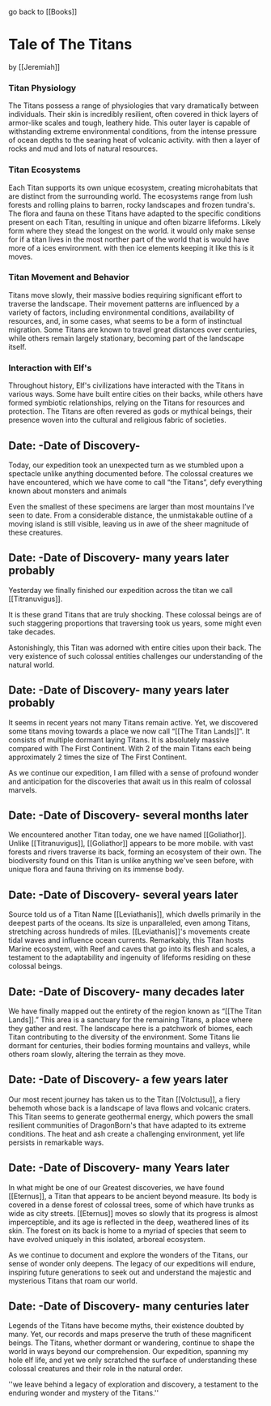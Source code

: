 go back to [[Books]]


# Tale of The Titans
by [[Jeremiah]]
### Titan Physiology

The Titans possess a range of physiologies that vary dramatically between individuals. Their skin is incredibly resilient, often covered in thick layers of armor-like scales and tough, leathery hide. This outer layer is capable of withstanding extreme environmental conditions, from the intense pressure of ocean depths to the searing heat of volcanic activity. with then a layer of rocks and mud and lots of natural resources. 

### Titan Ecosystems

Each Titan supports its own unique ecosystem, creating microhabitats that are distinct from the surrounding world. The ecosystems range from lush forests and rolling plains to barren, rocky landscapes and frozen tundra's. The flora and fauna on these Titans have adapted to the specific conditions present on each Titan, resulting in unique and often bizarre lifeforms. Likely form where they stead the longest on the world. it would only make sense for if a titan lives in the most norther part of the world that is would have more of a ices environment. with then ice elements keeping it like this is it moves.

### Titan Movement and Behavior

Titans move slowly, their massive bodies requiring significant effort to traverse the landscape. Their movement patterns are influenced by a variety of factors, including environmental conditions, availability of resources, and, in some cases, what seems to be a form of instinctual migration. Some Titans are known to travel great distances over centuries, while others remain largely stationary, becoming part of the landscape itself.

### Interaction with Elf's

Throughout history, Elf's civilizations have interacted with the Titans in various ways. Some have built entire cities on their backs, while others have formed symbiotic relationships, relying on the Titans for resources and protection. The Titans are often revered as gods or mythical beings, their presence woven into the cultural and religious fabric of societies.
## Date: -Date of Discovery-


Today, our expedition took an unexpected turn as we stumbled upon a spectacle unlike anything documented before. The colossal creatures we have encountered, which we have come to call “the Titans”, defy everything known about monsters and animals

  
Even the smallest of these specimens are larger than most mountains I’ve seen to date. From a considerable distance, the unmistakable outline of a moving island is still visible, leaving us in awe of the sheer magnitude of these creatures.


## Date: -Date of Discovery- many years later probably


Yesterday we finally finished our expedition across the titan we call [[Titranuvigus]].

It is these grand Titans that are truly shocking. These colossal beings are of such staggering proportions that traversing took us years, some might even take decades.

Astonishingly, this Titan was adorned with entire cities upon their back. The very existence of such colossal entities challenges our understanding of the natural world.

## Date: -Date of Discovery- many years later probably


It seems in recent years not many Titans remain active. Yet, we discovered some titans moving towards a place we now call “[[The Titan Lands]]”. It consists of multiple dormant laying Titans. It is absolutely massive compared with The First Continent. With 2 of the main Titans each being approximately 2 times the size of The First Continent. 


As we continue our expedition, I am filled with a sense of profound wonder and anticipation for the discoveries that await us in this realm of colossal marvels.

## Date: -Date of Discovery- several months later

We encountered another Titan today, one we have named [[Goliathor]]. Unlike [[Titranuvigus]], [[Goliathor]] appears to be more mobile. with vast forests and rivers traverse its back, forming an ecosystem of their own. The biodiversity found on this Titan is unlike anything we've seen before, with unique flora and fauna thriving on its immense body.

## Date: -Date of Discovery- several years later

Source told us of a Titan Name [[Leviathanis]], which dwells primarily in the deepest parts of the  oceans. Its size is unparalleled, even among Titans, stretching across hundreds of miles. [[Leviathanis]]'s movements create tidal waves and influence ocean currents. Remarkably, this Titan hosts Marine ecosystem, with Reef and caves that go into its flesh and scales, a testament to the adaptability and ingenuity of lifeforms residing on these colossal beings.

## Date: -Date of Discovery- many decades later

We have finally mapped out the entirety of the region known as “[[The Titan Lands]].” This area is a sanctuary for the remaining Titans, a place where they gather and rest. The landscape here is a patchwork of biomes, each Titan contributing to the diversity of the environment. Some Titans lie dormant for centuries, their bodies forming mountains and valleys, while others roam slowly, altering the terrain as they move.
## Date: -Date of Discovery- a few years later

Our most recent journey has taken us to the Titan [[Volctusu]], a fiery behemoth whose back is a landscape of lava flows and volcanic craters. This Titan seems to generate geothermal energy, which powers the small resilient communities of DragonBorn's that have adapted to its extreme conditions. The heat and ash create a challenging environment, yet life persists in remarkable ways.


## Date: -Date of Discovery- many Years later

In what might be one of our Greatest discoveries, we have found [[Eternus]], a Titan that appears to be ancient beyond measure. Its body is covered in a dense forest of colossal trees, some of which have trunks as wide as city streets. [[Eternus]] moves so slowly that its progress is almost imperceptible, and its age is reflected in the deep, weathered lines of its skin. The forest on its back is home to a myriad of species that seem to have evolved uniquely in this isolated, arboreal ecosystem.

As we continue to document and explore the wonders of the Titans, our sense of wonder only deepens. The legacy of our expeditions will endure, inspiring future generations to seek out and understand the majestic and mysterious Titans that roam our world.

## Date: -Date of Discovery- many centuries later

Legends of the Titans have become myths, their existence doubted by many. Yet, our records and maps preserve the truth of these magnificent beings. The Titans, whether dormant or wandering, continue to shape the world in ways beyond our comprehension. Our expedition, spanning my hole elf life, and yet we only scratched the surface of understanding these colossal creatures and their role in the natural order.

''we leave behind a legacy of exploration and discovery, a testament to the enduring wonder and mystery of the Titans.''
